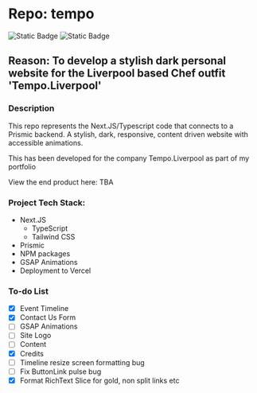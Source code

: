 # Repo: tempo

![Static Badge](https://img.shields.io/badge/Dev_status-Development-green)
![Static Badge](https://img.shields.io/badge/Test_status-Untested-red)

## Reason: To develop a stylish dark personal website for the Liverpool based Chef outfit 'Tempo.Liverpool'

### Description

This repo represents the Next.JS/Typescript code that connects to a Prismic backend.
A stylish, dark, responsive, content driven website with accessible animations.

This has been developed for the company Tempo.Liverpool as part of my portfolio

View the end product here: TBA

### Project Tech Stack:

- Next.JS
  - TypeScript
  - Tailwind CSS
- Prismic
- NPM packages
- GSAP Animations
- Deployment to Vercel

### To-do List

- [x] Event Timeline
- [X] Contact Us Form
- [ ] GSAP Animations
- [ ] Site Logo
- [ ] Content
- [X] Credits
- [ ] Timeline resize screen formatting bug
- [ ] Fix ButtonLink pulse bug
- [X] Format RichText Slice for gold, non split links etc